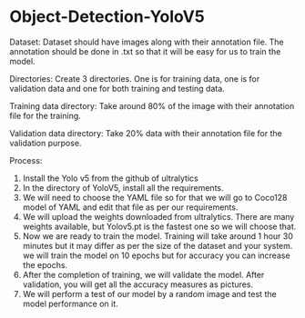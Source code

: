 # Object-Detection-YoloV5

Dataset:
Dataset should have images along with their annotation file. The annotation should be done in .txt so that it will be easy for us to train the model.

Directories:
Create 3 directories. One is for training data, one is for validation data and one for both training and testing data.

Training data directory:
Take around 80% of the image with their annotation file for the training.

Validation data directory:
Take 20% data with their annotation file for the validation purpose.

Process:
1. Install the Yolo v5 from the github of ultralytics
2. In the directory of YoloV5, install all the requirements. 
3. We will need to choose the YAML file so for that we will go to Coco128 model of YAML and edit that file as per our requirements.
4. We will upload the weights downloaded from ultralytics. There are many weights available, but Yolov5.pt is the fastest one so we will choose that.
5. Now we are ready to train the model. Training will take around 1 hour 30 minutes but it may differ as per the size of the dataset and your system.
    we will train the model on 10 epochs but for accuracy you can increase the epochs. 
7. After the completion of training, we will validate the model. After validation, you will get all the accuracy measures as pictures.
8. We will perform a test of our model by a random image and test the model performance on it. 
